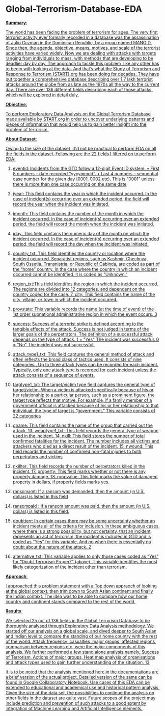 # Global-Terrorism-Database-EDA

<u>**Summary**<u>:

The world has been facing the problem of terrorism for ages. The very first terrorist activity ever formally recorded in a database was the assassination of Julio Guzman in the Dominican Republic, by a group named MANO D. Since then, the agenda, objective, means, motives, and scale of the terrorist activities have varied widely. Now we are dealing with attacks with targets ranging from individuals to mass, with methods that are developing to be deadlier day by day.
The approach to tackle this problem, like any other has to begin with looking at the data. And that’s what the Study of Terrorism and Response to Terrorism (START).org has been doing for decades. They have put together a comprehensive database describing over 1.7 lakh terrorist attacks around the globe from as late as the 1970s all the way to the current day. There are over 136 different fields describing each of those attacks, which will be explored in detail duly. 

<u>**Objective**<u>:

To perform Exploratory Data Analysis on the Global Terrorism Database made available by START.org in order to uncover underlying patterns and pieces of information that would help us to gain better insight into the problem of terrorism.

**About Dataset**:

Owing to the size of the dataset, it'd not be practical to perform EDA on all the fields in the dataset. Following are the 22 fields I filtered on to perform EDA: 
1. eventid: Incidents from the GTD follow a 12-digit Event ID system. 
• First 8 numbers – date recorded “yyyymmdd”. 
• Last 4 numbers – sequential case number for the given day (0001, 0002 etc). This is “0001” unless there is more than one case occurring on the same date 
2. iyear: This field contains the year in which the incident occurred. In the case of incident(s) occurring over an extended period, the field will record the year when the incident was initiated. 
3. imonth: This field contains the number of the month in which the incident occurred. In the case of incident(s) occurring over an extended period, the field will record the month when the incident was initiated. 
4. iday: This field contains the numeric day of the month on which the incident occurred. In the case of incident(s) occurring over an extended period, the field will record the day when the incident was initiated. 
5. country_txt: This field identifies the country or location where the incident occurred. Separatist regions, such as Kashmir, Chechnya, South Ossetia, Transnistria, or Republic of Cabinda, are coded as part of the “home” country. In the case where the country in which an incident occurred cannot be identified, it is coded as “Unknown.” 
6. region_txt:This field identifies the region in which the incident occurred. The regions are divided into 12 categories, and dependent on the country coded for the case. 7. city: This field contains the name of the city, village, or town in which the incident occurred. 
8. provstate: This variable records the name (at the time of event) of the 1st order subnational administrative region in which the event occurs.
3 

9. success: Success of a terrorist strike is defined according to the tangible effects of the attack. Success is not judged in terms of the larger goals of the perpetrators. The definition of a successful attack depends on the type of attack. 1 = "Yes" The incident was successful. 0 = "No" The incident was not successful. 
10. attack_type1_txt: This field captures the general method of attack and often reflects the broad class of tactics used. It consists of nine categories.. Up to three attack types can be recorded for each incident. Typically, only one attack type is recorded for each incident unless the attack consists of a sequence of events. 
11. targtype1_txt: The target/victim type field captures the general type of target/victim. When a victim is attacked specifically because of his or her relationship to a particular person, such as a prominent figure, the target type reflects that motive. For example, if a family member of a government official is attacked because of his or her relationship to that individual, the type of target is “government.” This variable consists of 22 categories 
12. gname: This field contains the name of the group that carried out the attack. 13. weaptype1_txt: This field records the general type of weapon used in the incident. 14. nkill: This field stores the number of total confirmed fatalities for the incident. The 
number includes all victims and attackers who died as a direct result of the incident. 15. nwound: This field records the number of confirmed non-fatal injuries to both perpetrators and victims 
16. nkillter: This field records the number of perpetrators killed in the incident. 17. property: This field marks whether or not there is any property damage. 18. propvalue: This field marks the value of damaged property in dollars, if property fields marks yes. 
19. ransomamt: If a ransom was demanded, then the amount (in U.S. dollars) is listed in this field 
20. ransompaid : If a ransom amount was paid, then the amount (in U.S. dollars) is listed in this field. 
21. doubtterr: In certain cases there may be some uncertainty whether an incident meets all of the criteria for inclusion. In these ambiguous cases, where there is a strong possibility, but not certainty, that an incident represents an act of terrorism, the incident is included in GTD and is coded as “Yes” for this variable. And no when there is essentially no doubt about the nature of the attack. 
2 
22. alternative_txt: This variable applies to only those cases coded as “Yes” for “Doubt Terrorism Proper?” (above). This variable identifies the most likely categorization of the incident other than terrorism. 

**Approach**:

I approached this problem statement with a Top down appraoch of looking at the global context, then trim down to South Asian continent and finally the Indian context. The idea was to be able to compare how our home country and continent stands compared to the rest of the world. 

**Results**:

We selected 25 out of 136 fields in the Global Terrorism Database to be thoroughly analysed through Exploratory Data Analysis methodology. We started off our analysis on a global scale, and dived deeper to South Asian and Indian level to compare the standing of our home country with the rest of the world. 
Attack frequency, casualties, major groups, affected regions, comparison between regions etc, were the major components of this analysis. 
We further performed a few stand alone analysis namely, Success of Terrorism, Actions of major groups, Heat map analysis of organisations and attack types used to gain further understanding of the situation.
13 

It is to be noted that the analysis mentioned here in the documentations are a brief version of the actual project. Detailed version of the same can be found in Google Collaboratory Notebook. 
Use cases of this EDA can be extended to educational and academical use and historical pattern analysis. 
Given the size of the data set, the possibilities to continue the analysis on other fields in the dataset are quite vast. 
Future scopes of the project may include prediction and prevention of such attacks to a good extent by integration of Machine Learning and Artificial Intelligence elements.

